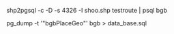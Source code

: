 shp2pgsql -c -D -s 4326 -I shoo.shp testroute | psql bgb

pg_dump -t '"bgbPlaceGeo"' bgb > data_base.sql